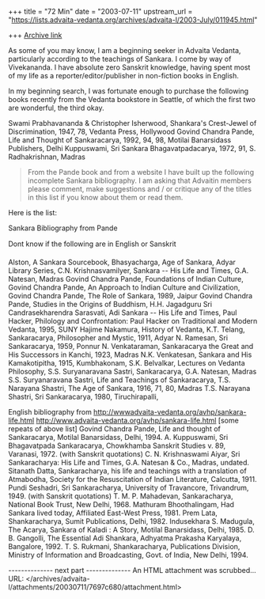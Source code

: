 +++
title = "72 Min"
date = "2003-07-11"
upstream_url = "https://lists.advaita-vedanta.org/archives/advaita-l/2003-July/011945.html"

+++
[Archive link](https://lists.advaita-vedanta.org/archives/advaita-l/2003-July/011945.html)

As some of you may know, I am a beginning seeker in Advaita Vedanta,
particularly according to the teachings of Sankara. I come by way of
Vivekananda.
I have absolute zero Sanskrit knowledge, having spent most of my life as a
reporter/editor/publisher in non-fiction books in English.

In my beginning search, I was fortunate enough to purchase the following
books recently from the Vedanta bookstore in Seattle, of which the first two
are wonderful, the third okay.

Swami Prabhavananda & Christopher Isherwood, Shankara's Crest-Jewel of
Discrimination, 1947, 78, Vedanta Press, Hollywood
Govind Chandra Pande, Life and Thought of Sankaracarya, 1992, 94, 98, Motilai
Banarsidass Publishers, Delhi
Kuppuswami, Sri Sankara Bhagavatpadacarya, 1972, 91, S. Radhakrishnan, Madras

>From the Pande book and from a website I have built up the following
incomplete Sankara bibliography. I am asking that Advaitin members please
comment, make suggestions and / or critique any of the titles in this list if
you know about them or read them.

Here is the list:


Sankara Bibliography from Pande


Dont know if the following are in English or Sanskrit

Alston, A Sankara Sourcebook,
Bhasyacharga, Age of Sankara, Adyar Library Series,
C.N. Krishnasvamilyer, Sankara -- His Life and Times, G.A. Natesan, Madras
Govind Chandra Pande, Foundations of Indian Culture,
Govind Chandra Pande, An Approach to Indian Culture and Civilization,
Govind Chandra Pande, The Role of Sankara, 1989, Jaipur
Govind Chandra Pande, Studies in the Origins of Buddhism,
H.H. Jagadguru Sri Candrasekharendra Sarasvati, Adi Sankara -- His Life and
Times,
Paul Hacker, Philology and Confrontation: Paul Hacker on Traditional and
Modern Vedanta, 1995, SUNY
Hajime Nakamura, History of Vedanta,
K.T. Telang, Sankaracarya, Philosopher and Mystic, 1911, Adyar
N. Ramesan, Sri Sankaracarya, 1959, Ponnur
N. Venkataraman, Sankaracarya the Great and His Successors in Kanchi, 1923,
Madras
N.K. Venkatesan, Sankara and His Kamakotipitha, 1915, Kumbhakonam,
S.K. Belvalkar, Lectures on Vedanta Philosophy,
S.S. Suryanaravana Sastri, Sankaracarya, G.A. Natesan, Madras
S.S. Suryanaravana Sastri, Life and Teachings of Sankaracarya,
T.S. Narayana Shastri, The Age of Sankara, 1916, 71, 80, Madras
T.S. Narayana Shastri, Sri Sankaracarya, 1980, Tiruchirapalli,

English bibliography from
http://wwwadvaita-vedanta.org/avhp/sankara-life.html
<http://www.advaita-vedanta.org/avhp/sankara-life.html>  [some repeats of
above list]
Govind Chandra Pande, Life and thought of Sankaracarya, Motilal Banarsidass,
Delhi, 1994.
A. Kuppuswami, Sri Bhagavatpada Sankaracarya, Chowkhamba Sanskrit Studies v.
89, Varanasi, 1972. (with Sanskrit quotations)
C. N. Krishnaswami Aiyar, Sri Sankaracharya: His Life and Times, G.A. Natesan
& Co., Madras, undated.
Sitanath Datta, Sankaracharya, his life and teachings with a translation of
Atmabodha, Society for the Resuscitation of Indian Literature, Calcutta,
1911.
Pundi Seshadri, Sri Sankaracharya, University of Travancore, Trivandrum,
1949. (with Sanskrit quotations)
T. M. P. Mahadevan, Sankaracharya, National Book Trust, New Delhi, 1968.
Mathuram Bhoothalingam, Had Sankara lived today, Affiliated East-West Press,
1981.
Prem Lata, Shankaracharya, Sumit Publications, Delhi, 1982.
Indusekhara S. Madugula, The Acarya, Sankara of Kaladi : A Story, Motilal
Banarsidass, Delhi, 1985.
D. B. Gangolli, The Essential Adi Shankara, Adhyatma Prakasha Karyalaya,
Bangalore, 1992.
T. S. Rukmani, Shankaracharya, Publications Division, Ministry of Information
and Broadcasting, Govt. of India, New Delhi, 1994.




-------------- next part --------------
An HTML attachment was scrubbed...
URL: </archives/advaita-l/attachments/20030711/7697c680/attachment.html>
